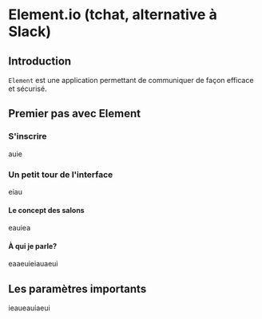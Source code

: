 # Element.io (tchat, alternative à Slack)

## Introduction

`Element` est une application permettant de communiquer de façon efficace et sécurisé.

## Premier pas avec Element

### S'inscrire 
auie

### Un petit tour de l'interface
eiau

#### Le concept des salons

eauiea

#### À qui je parle?
eaaeuieiauaeui

## Les paramètres importants
 ieaueauiaeui
 